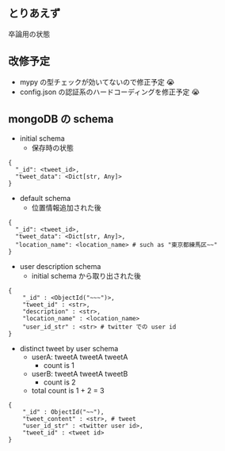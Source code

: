 ## とりあえず

卒論用の状態

## 改修予定
- mypy の型チェックが効いてないので修正予定 😭
- config.json の認証系のハードコーディングを修正予定 😭

## mongoDB の schema

- initial schema
  - 保存時の状態
```
{
  "_id": <tweet_id>,
  "tweet_data": <Dict[str, Any]>
}
```
- default schema
  - 位置情報追加された後
```
{
  "_id": <tweet_id>,
  "tweet_data": <Dict[str, Any]>,
  "location_name": <location_name> # such as "東京都練馬区~~"
}
```
- user description schema
  - initial schema から取り出された後
```
{
    "_id" : <ObjectId("~~~")>,
    "tweet_id" : <str>,
    "description" : <str>,
    "location_name" : <location_name>
    "user_id_str" : <str> # twitter での user id
}
```
- distinct tweet by user schema
  - userA: tweetA tweetA tweetA
    - count is 1
  - userB: tweetA tweetA tweetB
    - count is 2
  - total count is 1 + 2 = 3
```
{
    "_id" : ObjectId("~~"),
    "tweet_content" : <str>, # tweet
    "user_id_str" : <twitter user id>,
    "tweet_id" : <tweet id>
}
```
